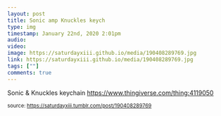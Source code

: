 ```yaml
---
layout: post
title: Sonic amp Knuckles keych
type: img
timestamp: January 22nd, 2020 2:01pm
audio: 
video: 
image: https://saturdayxiii.github.io/media/190408289769.jpg
link: https://saturdayxiii.github.io/media/190408289769.jpg
tags: [""]
comments: true
---
```


Sonic &amp; Knuckles keychain
<a href="https://www.thingiverse.com/thing:4119050" target="_blank">https://www.thingiverse.com/thing:4119050</a><br/>
 
  
<small>source: https://saturdayxiii.tumblr.com/post/190408289769</small>